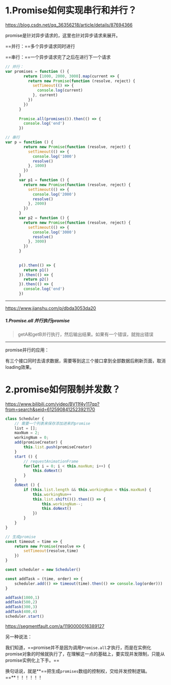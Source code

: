 # 1.Promise如何实现串行和并行？

https://blog.csdn.net/qq_36356218/article/details/87694366

promise是针对异步请求的，这里也针对异步请求来展开。

==并行：==多个异步请求同时进行

==串行：==一个异步请求完了之后在进行下一个请求

```js
// 并行：      
var promises = function () {
        return [1000, 2000, 3000].map(current => {
          return new Promise(function (resolve, reject) {
            setTimeout(() => {
              console.log(current)
            }, current)
          })
        })
      }
 
      Promise.all(promises()).then(() => {
        console.log('end')
      })
```

```js
// 串行      
var p = function () {
        return new Promise(function (resolve, reject) {
          setTimeout(() => {
            console.log('1000')
            resolve()
          }, 1000)
        })
      }
      var p1 = function () {
        return new Promise(function (resolve, reject) {
          setTimeout(() => {
            console.log('2000')
            resolve()
          }, 2000)
        })
      }
      var p2 = function () {
        return new Promise(function (resolve, reject) {
          setTimeout(() => {
            console.log('3000')
            resolve()
          }, 3000)
        })
      }
 
 
      p().then(() => {
        return p1()
      }).then(() => {
        return p2()
      }).then(() => {
        console.log('end')
      })
```

-----

https://www.jianshu.com/p/dbda3053da20

##### 1.Promise.all 并行执行promise

> getA和getB并行执行，然后输出结果。如果有一个错误，就抛出错误

---

promise并行的应用：

有三个接口同时去请求数据，需要等到这三个接口拿到全部数据后刷新页面，取消loading效果。

# 2.promise如何限制并发数？

https://www.bilibili.com/video/BV11f4y117qp?from=search&seid=6125908412523921170

```js
class Scheduler {
    // 需要一个列表来保存添加进来的promise
    list = [];
    maxNum = 2;
    workingNum = 0;
    add(promiseCreator) {
        this.list.push(promiseCreator)
    }
    start () {
        // requestAnimationFrame
        for(let i = 0; i < this.maxNum; i++) {
            this.doNext()
        }
    }
    doNext () {
        if (this.list.length && this.workingNum < this.maxNum) {
            this.workingNum++
            this.list.shift()().then(() => {
                this.workingNum--;
                this.doNext()
            })
        }
    }
}

// 生成promise
const timeout = time => {
    return new Promise(resolve => {
        setTimeout(resolve,time)
    })
}

const scheduler = new Scheduler()

const addTask = (time, order) => {
    scheduler.add(() => timeout(time).then(() => console.log(order)))
}

addTask(1000,1)
addTask(500,2)
addTask(300,3)
addTask(400,4)
scheduler.start()
```

https://segmentfault.com/a/1190000016389127

另一种说法：

我们知道，==promise并不是因为调用`Promise.all`才执行，而是在实例化promise对象的时候就执行了，在理解这一点的基础上，要实现并发限制，只能从promise实例化上下手。==

换句话说，就是**==把生成`promises`数组的控制权，交给并发控制逻辑。==**！！！！！！



























